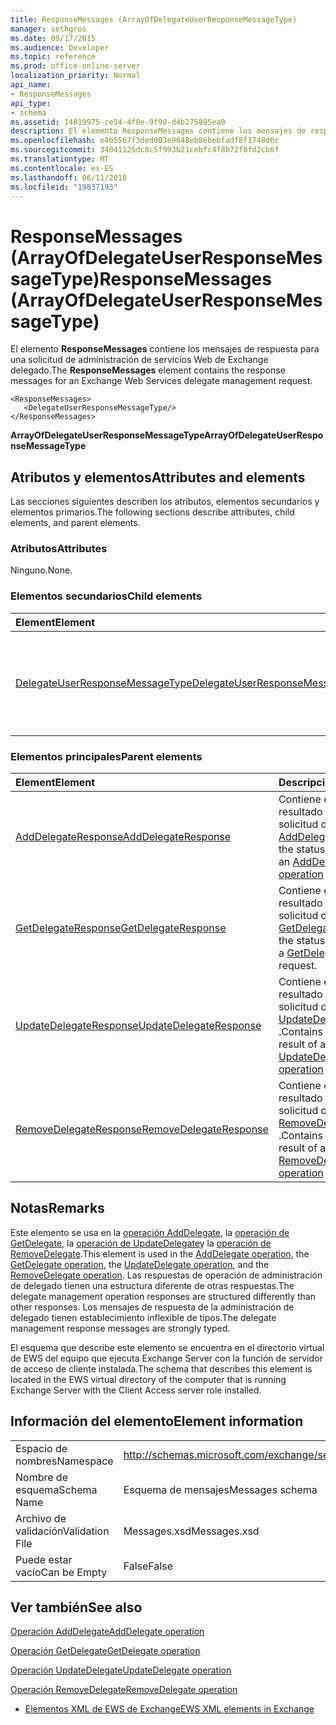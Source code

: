 ```yaml
---
title: ResponseMessages (ArrayOfDelegateUserResponseMessageType)
manager: sethgros
ms.date: 09/17/2015
ms.audience: Developer
ms.topic: reference
ms.prod: office-online-server
localization_priority: Normal
api_name:
- ResponseMessages
api_type:
- schema
ms.assetid: 14819975-ce54-4f0e-9f90-d4b275895ea0
description: El elemento ResponseMessages contiene los mensajes de respuesta para una solicitud de administración de servicios Web de Exchange delegado.
ms.openlocfilehash: e4b5567f3ded003e9648eb8ebebfadf8f1748d6c
ms.sourcegitcommit: 34041125dc8c5f993b21cebfc4f8b72f0fd2cb6f
ms.translationtype: MT
ms.contentlocale: es-ES
ms.lasthandoff: 06/11/2018
ms.locfileid: "19837193"
---
```

# <a name="responsemessages-arrayofdelegateuserresponsemessagetype"></a><span data-ttu-id="0d122-103">ResponseMessages (ArrayOfDelegateUserResponseMessageType)</span><span class="sxs-lookup"><span data-stu-id="0d122-103">ResponseMessages (ArrayOfDelegateUserResponseMessageType)</span></span>

<span data-ttu-id="0d122-104">El elemento **ResponseMessages** contiene los mensajes de respuesta para una solicitud de administración de servicios Web de Exchange delegado.</span><span class="sxs-lookup"><span data-stu-id="0d122-104">The **ResponseMessages** element contains the response messages for an Exchange Web Services delegate management request.</span></span> 
  
```
<ResponseMessages>
   <DelegateUserResponseMessageType/>
</ResponseMessages>
```

 <span data-ttu-id="0d122-105">**ArrayOfDelegateUserResponseMessageType**</span><span class="sxs-lookup"><span data-stu-id="0d122-105">**ArrayOfDelegateUserResponseMessageType**</span></span>
## <a name="attributes-and-elements"></a><span data-ttu-id="0d122-106">Atributos y elementos</span><span class="sxs-lookup"><span data-stu-id="0d122-106">Attributes and elements</span></span>

<span data-ttu-id="0d122-107">Las secciones siguientes describen los atributos, elementos secundarios y elementos primarios.</span><span class="sxs-lookup"><span data-stu-id="0d122-107">The following sections describe attributes, child elements, and parent elements.</span></span>
  
### <a name="attributes"></a><span data-ttu-id="0d122-108">Atributos</span><span class="sxs-lookup"><span data-stu-id="0d122-108">Attributes</span></span>

<span data-ttu-id="0d122-109">Ninguno.</span><span class="sxs-lookup"><span data-stu-id="0d122-109">None.</span></span>
  
### <a name="child-elements"></a><span data-ttu-id="0d122-110">Elementos secundarios</span><span class="sxs-lookup"><span data-stu-id="0d122-110">Child elements</span></span>

|<span data-ttu-id="0d122-111">**Element**</span><span class="sxs-lookup"><span data-stu-id="0d122-111">**Element**</span></span>|<span data-ttu-id="0d122-112">**Descripción**</span><span class="sxs-lookup"><span data-stu-id="0d122-112">**Description**</span></span>|
|:-----|:-----|
|[<span data-ttu-id="0d122-113">DelegateUserResponseMessageType</span><span class="sxs-lookup"><span data-stu-id="0d122-113">DelegateUserResponseMessageType</span></span>](delegateuserresponsemessagetype.md) <br/> |<span data-ttu-id="0d122-114">Contiene los mensajes de respuesta para las operaciones de administración de delegado.</span><span class="sxs-lookup"><span data-stu-id="0d122-114">Contains response messages for delegate management operations.</span></span>  <br/> |
   
### <a name="parent-elements"></a><span data-ttu-id="0d122-115">Elementos principales</span><span class="sxs-lookup"><span data-stu-id="0d122-115">Parent elements</span></span>

|<span data-ttu-id="0d122-116">**Element**</span><span class="sxs-lookup"><span data-stu-id="0d122-116">**Element**</span></span>|<span data-ttu-id="0d122-117">**Descripción**</span><span class="sxs-lookup"><span data-stu-id="0d122-117">**Description**</span></span>|
|:-----|:-----|
|[<span data-ttu-id="0d122-118">AddDelegateResponse</span><span class="sxs-lookup"><span data-stu-id="0d122-118">AddDelegateResponse</span></span>](adddelegateresponse.md) <br/> |<span data-ttu-id="0d122-119">Contiene el estado y el resultado de una solicitud de [operación AddDelegate](adddelegate-operation.md) .</span><span class="sxs-lookup"><span data-stu-id="0d122-119">Contains the status and result of an [AddDelegate operation](adddelegate-operation.md) request.</span></span>  <br/> |
|[<span data-ttu-id="0d122-120">GetDelegateResponse</span><span class="sxs-lookup"><span data-stu-id="0d122-120">GetDelegateResponse</span></span>](getdelegateresponse.md) <br/> |<span data-ttu-id="0d122-121">Contiene el estado y el resultado de una solicitud de [operación GetDelegate](getdelegate-operation.md) .</span><span class="sxs-lookup"><span data-stu-id="0d122-121">Contains the status and result of a [GetDelegate operation](getdelegate-operation.md) request.</span></span>  <br/> |
|[<span data-ttu-id="0d122-122">UpdateDelegateResponse</span><span class="sxs-lookup"><span data-stu-id="0d122-122">UpdateDelegateResponse</span></span>](updatedelegateresponse.md) <br/> |<span data-ttu-id="0d122-123">Contiene el estado y el resultado de una solicitud de [operación UpdateDelegate](updatedelegate-operation.md) .</span><span class="sxs-lookup"><span data-stu-id="0d122-123">Contains the status and result of an [UpdateDelegate operation](updatedelegate-operation.md) request.</span></span>  <br/> |
|[<span data-ttu-id="0d122-124">RemoveDelegateResponse</span><span class="sxs-lookup"><span data-stu-id="0d122-124">RemoveDelegateResponse</span></span>](removedelegateresponse.md) <br/> |<span data-ttu-id="0d122-125">Contiene el estado y el resultado de una solicitud de [operación RemoveDelegate](removedelegate-operation.md) .</span><span class="sxs-lookup"><span data-stu-id="0d122-125">Contains the status and result of a [RemoveDelegate operation](removedelegate-operation.md) request.</span></span>  <br/> |
   
## <a name="remarks"></a><span data-ttu-id="0d122-126">Notas</span><span class="sxs-lookup"><span data-stu-id="0d122-126">Remarks</span></span>

<span data-ttu-id="0d122-127">Este elemento se usa en la [operación AddDelegate](adddelegate-operation.md), la [operación de GetDelegate](getdelegate-operation.md), la [operación de UpdateDelegate](updatedelegate-operation.md)y la [operación de RemoveDelegate](removedelegate-operation.md).</span><span class="sxs-lookup"><span data-stu-id="0d122-127">This element is used in the [AddDelegate operation](adddelegate-operation.md), the [GetDelegate operation](getdelegate-operation.md), the [UpdateDelegate operation](updatedelegate-operation.md), and the [RemoveDelegate operation](removedelegate-operation.md).</span></span> <span data-ttu-id="0d122-128">Las respuestas de operación de administración de delegado tienen una estructura diferente de otras respuestas.</span><span class="sxs-lookup"><span data-stu-id="0d122-128">The delegate management operation responses are structured differently than other responses.</span></span> <span data-ttu-id="0d122-129">Los mensajes de respuesta de la administración de delegado tienen establecimiento inflexible de tipos.</span><span class="sxs-lookup"><span data-stu-id="0d122-129">The delegate management response messages are strongly typed.</span></span>
  
<span data-ttu-id="0d122-130">El esquema que describe este elemento se encuentra en el directorio virtual de EWS del equipo que ejecuta Exchange Server con la función de servidor de acceso de cliente instalada.</span><span class="sxs-lookup"><span data-stu-id="0d122-130">The schema that describes this element is located in the EWS virtual directory of the computer that is running Exchange Server with the Client Access server role installed.</span></span>
  
## <a name="element-information"></a><span data-ttu-id="0d122-131">Información del elemento</span><span class="sxs-lookup"><span data-stu-id="0d122-131">Element information</span></span>

|||
|:-----|:-----|
|<span data-ttu-id="0d122-132">Espacio de nombres</span><span class="sxs-lookup"><span data-stu-id="0d122-132">Namespace</span></span>  <br/> |http://schemas.microsoft.com/exchange/services/2006/messages  <br/> |
|<span data-ttu-id="0d122-133">Nombre de esquema</span><span class="sxs-lookup"><span data-stu-id="0d122-133">Schema Name</span></span>  <br/> |<span data-ttu-id="0d122-134">Esquema de mensajes</span><span class="sxs-lookup"><span data-stu-id="0d122-134">Messages schema</span></span>  <br/> |
|<span data-ttu-id="0d122-135">Archivo de validación</span><span class="sxs-lookup"><span data-stu-id="0d122-135">Validation File</span></span>  <br/> |<span data-ttu-id="0d122-136">Messages.xsd</span><span class="sxs-lookup"><span data-stu-id="0d122-136">Messages.xsd</span></span>  <br/> |
|<span data-ttu-id="0d122-137">Puede estar vacío</span><span class="sxs-lookup"><span data-stu-id="0d122-137">Can be Empty</span></span>  <br/> |<span data-ttu-id="0d122-138">False</span><span class="sxs-lookup"><span data-stu-id="0d122-138">False</span></span>  <br/> |
   
## <a name="see-also"></a><span data-ttu-id="0d122-139">Ver también</span><span class="sxs-lookup"><span data-stu-id="0d122-139">See also</span></span>



[<span data-ttu-id="0d122-140">Operación AddDelegate</span><span class="sxs-lookup"><span data-stu-id="0d122-140">AddDelegate operation</span></span>](adddelegate-operation.md)
  
[<span data-ttu-id="0d122-141">Operación GetDelegate</span><span class="sxs-lookup"><span data-stu-id="0d122-141">GetDelegate operation</span></span>](getdelegate-operation.md)
  
[<span data-ttu-id="0d122-142">Operación UpdateDelegate</span><span class="sxs-lookup"><span data-stu-id="0d122-142">UpdateDelegate operation</span></span>](updatedelegate-operation.md)
  
[<span data-ttu-id="0d122-143">Operación RemoveDelegate</span><span class="sxs-lookup"><span data-stu-id="0d122-143">RemoveDelegate operation</span></span>](removedelegate-operation.md)


- [<span data-ttu-id="0d122-144">Elementos XML de EWS de Exchange</span><span class="sxs-lookup"><span data-stu-id="0d122-144">EWS XML elements in Exchange</span></span>](ews-xml-elements-in-exchange.md)

